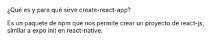 ¿Qué es y para qué sirve create-react-app?

Es un paquete de npm que nos permite crear un proyecto de react-js, similar a expo init en react-native.

